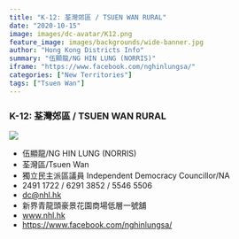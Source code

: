 ```yaml
---
title: "K-12: 荃灣郊區 / TSUEN WAN RURAL"
date: "2020-10-15"
image: images/dc-avatar/K12.png
feature_image: images/backgrounds/wide-banner.jpg
author: "Hong Kong Districts Info"
summary: "伍顯龍/NG HIN LUNG (NORRIS)"
iframe: "https://www.facebook.com/nghinlungsa/"
categories: ["New Territories"]
tags: ["Tsuen Wan"]
---
```


### K-12: 荃灣郊區 / TSUEN WAN RURAL  
![](/images/dc-avatar/K12.png)  

 - 伍顯龍/NG HIN LUNG (NORRIS)  
 - 荃灣區/Tsuen Wan  
 - 獨立民主派區議員 Independent Democracy Councillor/NA  
 - 2491 1722 / 6291 3852 / 5546 5506  
 - dc@nhl.hk  
 - 新界青龍頭豪景花園商場低層一號舖  
 - www.nhl.hk  
 - https://www.facebook.com/nghinlungsa/

